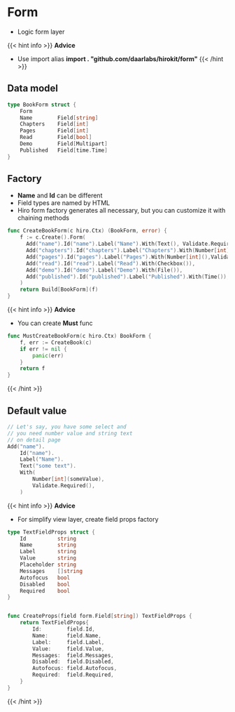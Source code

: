 # Form
- Logic form layer

{{< hint info >}}
**Advice**
- Use import alias **import . "github.com/daarlabs/hirokit/form"**
{{< /hint >}}

## Data model
```go
type BookForm struct {
	Form
	Name        Field[string]
	Chapters    Field[int]
	Pages       Field[int]
	Read        Field[bool]
	Demo        Field[Multipart]
	Published   Field[time.Time]
}
```

## Factory
- **Name** and **Id** can be different
- Field types are named by HTML 
- Hiro form factory generates all necessary, but you can customize it with chaining methods
```go
func CreateBookForm(c hiro.Ctx) (BookForm, error) {
	f := c.Create().Form(
      Add("name").Id("name").Label("Name").With(Text(), Validate.Required()),
      Add("chapters").Id("chapters").Label("Chapters").With(Number[int](), Validate.Required()),
      Add("pages").Id("pages").Label("Pages").With(Number[int](),Validate.Required()),
      Add("read").Id("read").Label("Read").With(Checkbox()),
      Add("demo").Id("demo").Label("Demo").With(File()),
      Add("published").Id("published").Label("Published").With(Time()),
    )
	return Build[BookForm](f)
}
```

{{< hint info >}}
**Advice**
- You can create **Must** func
```go
func MustCreateBookForm(c hiro.Ctx) BookForm {
	f, err := CreateBook(c)
	if err != nil {
		panic(err)
	}
	return f
}
```
{{< /hint >}}

## Default value
```go
// Let's say, you have some select and
// you need number value and string text
// on detail page
Add("name").
	Id("name").
	Label("Name").
	Text("some text").
	With(
		Number[int](someValue), 
		Validate.Required(),
    )
```


[//]: # ()
[//]: # (## Field)

[//]: # ()
[//]: # (### Hidden)

[//]: # ()
[//]: # (### Text)

[//]: # ()
[//]: # (### Number)

[//]: # ()
[//]: # (### Checkbox)

[//]: # ()
[//]: # (### Email)

[//]: # ()
[//]: # (### Password)


[//]: # ()
[//]: # (### Radio)

[//]: # ()
[//]: # (### File)

[//]: # ()
[//]: # (### Date)

[//]: # ()
[//]: # (### DateTimeLocal)

[//]: # ()
[//]: # (### Month)

[//]: # ()
[//]: # (### Week)

[//]: # ()
[//]: # (### Range)

[//]: # ()
[//]: # (### Reset)

[//]: # ()
[//]: # (### Color)

[//]: # ()
[//]: # (### Button)

[//]: # ()
[//]: # (### Image)



{{< hint info >}}
**Advice**
- For simplify view layer, create field props factory
```go
type TextFieldProps struct {
	Id          string
	Name        string
	Label       string
	Value       string
	Placeholder string
	Messages    []string
	Autofocus   bool
	Disabled    bool
	Required    bool
}


func CreateProps(field form.Field[string]) TextFieldProps {
    return TextFieldProps{
        Id:        field.Id,
        Name:      field.Name,
        Label:     field.Label,
        Value:     field.Value,
        Messages:  field.Messages,
        Disabled:  field.Disabled,
        Autofocus: field.Autofocus,
        Required:  field.Required,
    }
}
```
{{< /hint >}}
